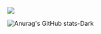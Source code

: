<picture>
  <source
    srcset="https://github-readme-stats.vercel.app/api/top-langs?username=prslc&show_icons=true&locale=en&theme=dark&hide=HTML,CSS,SCSS,Ruby,Jupyter%20Notebook"
    media="(prefers-color-scheme: dark)"
  />
  <source
    srcset="https://github-readme-stats.vercel.app/api/top-langs?username=prslcs&show_icons=true&locale=en&layout=compact&hide=HTML,CSS,SCSS,Ruby,Jupyter%20Notebook"
    media="(prefers-color-scheme: light), (prefers-color-scheme: no-preference)"
  />
  <img src="https://github-readme-stats.vercel.app/api/top-langs?username=kennethjmyers&show_icons=true&locale=en&layout=compact&hide=HTML,CSS,SCSS,Ruby,Jupyter%20Notebook" />
</picture>

![Anurag's GitHub stats-Dark](https://github-readme-stats.vercel.app/api?username=prslc&show_icons=true&theme=codeSTACKr#gh-dark-mode-only,include_all_commits)

